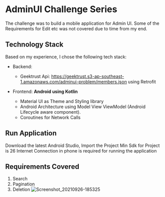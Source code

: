 # AdminUI Challenge Series 

The challenge was to build a mobile application for Admin UI.
Some of the Requirements for Edit etc was not covered due to time from my end.

## Technology Stack
 
  Based on my experience, I chose the following tech stack:

- Backend:  
  - Geektrust Api:  https://geektrust.s3-ap-southeast-1.amazonaws.com/adminui-problem/members.json using Retrofit
  
- Frontend: **Android using Kotlin**
  -  Material UI as Theme and Styling library
  -  Android Architecture using Model View ViewModel (Android Lifecycle aware component).
  -  Coroutines for Network Calls
 
## Run Application

Download the latest Android Studio, Import the Project 
Min Sdk for Project is 26
Internet Connection in phone is required for running the application

## Requirements Covered

1. Search 
2. Pagination
3. Deletion
![Screenshot_20210926-185325](https://user-images.githubusercontent.com/34758872/134809952-627696a7-211a-4fc5-ac80-22ca4de50d43.png)
 


